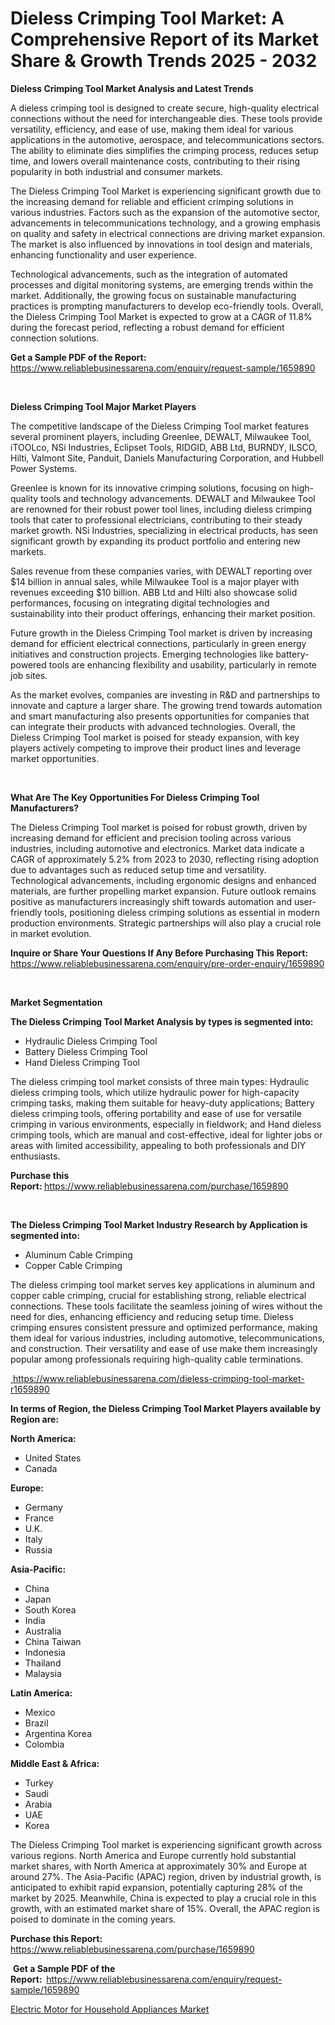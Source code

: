 <p><h1>Dieless Crimping Tool Market: A Comprehensive Report of its Market Share & Growth Trends 2025 - 2032</h1></p><p><strong>Dieless Crimping Tool Market Analysis and Latest Trends</strong></p>
<p><p>A dieless crimping tool is designed to create secure, high-quality electrical connections without the need for interchangeable dies. These tools provide versatility, efficiency, and ease of use, making them ideal for various applications in the automotive, aerospace, and telecommunications sectors. The ability to eliminate dies simplifies the crimping process, reduces setup time, and lowers overall maintenance costs, contributing to their rising popularity in both industrial and consumer markets.</p><p>The Dieless Crimping Tool Market is experiencing significant growth due to the increasing demand for reliable and efficient crimping solutions in various industries. Factors such as the expansion of the automotive sector, advancements in telecommunications technology, and a growing emphasis on quality and safety in electrical connections are driving market expansion. The market is also influenced by innovations in tool design and materials, enhancing functionality and user experience.</p><p>Technological advancements, such as the integration of automated processes and digital monitoring systems, are emerging trends within the market. Additionally, the growing focus on sustainable manufacturing practices is prompting manufacturers to develop eco-friendly tools. Overall, the Dieless Crimping Tool Market is expected to grow at a CAGR of 11.8% during the forecast period, reflecting a robust demand for efficient connection solutions.</p></p>
<p><strong>Get a Sample PDF of the Report:&nbsp;</strong> <a href="https://www.reliablebusinessarena.com/enquiry/request-sample/1659890?utm_campaign=2114&utm_medium=2&utm_source=Github&utm_content=ia&utm_term=20022025&utm_id=dieless-crimping-tool">https://www.reliablebusinessarena.com/enquiry/request-sample/1659890</a></p>
<p>&nbsp;</p>
<p><strong>Dieless Crimping Tool Major Market Players</strong></p>
<p><p>The competitive landscape of the Dieless Crimping Tool market features several prominent players, including Greenlee, DEWALT, Milwaukee Tool, iTOOLco, NSi Industries, Eclipset Tools, RIDGID, ABB Ltd, BURNDY, ILSCO, Hilti, Valmont Site, Panduit, Daniels Manufacturing Corporation, and Hubbell Power Systems.</p><p>Greenlee is known for its innovative crimping solutions, focusing on high-quality tools and technology advancements. DEWALT and Milwaukee Tool are renowned for their robust power tool lines, including dieless crimping tools that cater to professional electricians, contributing to their steady market growth. NSi Industries, specializing in electrical products, has seen significant growth by expanding its product portfolio and entering new markets.</p><p>Sales revenue from these companies varies, with DEWALT reporting over $14 billion in annual sales, while Milwaukee Tool is a major player with revenues exceeding $10 billion. ABB Ltd and Hilti also showcase solid performances, focusing on integrating digital technologies and sustainability into their product offerings, enhancing their market position.</p><p>Future growth in the Dieless Crimping Tool market is driven by increasing demand for efficient electrical connections, particularly in green energy initiatives and construction projects. Emerging technologies like battery-powered tools are enhancing flexibility and usability, particularly in remote job sites.</p><p>As the market evolves, companies are investing in R&D and partnerships to innovate and capture a larger share. The growing trend towards automation and smart manufacturing also presents opportunities for companies that can integrate their products with advanced technologies. Overall, the Dieless Crimping Tool market is poised for steady expansion, with key players actively competing to improve their product lines and leverage market opportunities.</p></p>
<p>&nbsp;</p>
<p><strong>What Are The Key Opportunities For Dieless Crimping Tool Manufacturers?</strong></p>
<p><p>The Dieless Crimping Tool market is poised for robust growth, driven by increasing demand for efficient and precision tooling across various industries, including automotive and electronics. Market data indicate a CAGR of approximately 5.2% from 2023 to 2030, reflecting rising adoption due to advantages such as reduced setup time and versatility. Technological advancements, including ergonomic designs and enhanced materials, are further propelling market expansion. Future outlook remains positive as manufacturers increasingly shift towards automation and user-friendly tools, positioning dieless crimping solutions as essential in modern production environments. Strategic partnerships will also play a crucial role in market evolution.</p></p>
<p><strong>Inquire or Share Your Questions If Any Before Purchasing This Report:</strong> <a href="https://www.reliablebusinessarena.com/enquiry/pre-order-enquiry/1659890?utm_campaign=2114&utm_medium=2&utm_source=Github&utm_content=ia&utm_term=20022025&utm_id=dieless-crimping-tool">https://www.reliablebusinessarena.com/enquiry/pre-order-enquiry/1659890</a></p>
<p>&nbsp;</p>
<p><strong>Market Segmentation</strong></p>
<p><strong>The Dieless Crimping Tool Market Analysis by types is segmented into:</strong></p>
<p><ul><li>Hydraulic Dieless Crimping Tool</li><li>Battery Dieless Crimping Tool</li><li>Hand Dieless Crimping Tool</li></ul></p>
<p><p>The dieless crimping tool market consists of three main types: Hydraulic dieless crimping tools, which utilize hydraulic power for high-capacity crimping tasks, making them suitable for heavy-duty applications; Battery dieless crimping tools, offering portability and ease of use for versatile crimping in various environments, especially in fieldwork; and Hand dieless crimping tools, which are manual and cost-effective, ideal for lighter jobs or areas with limited accessibility, appealing to both professionals and DIY enthusiasts.</p></p>
<p><strong>Purchase this Report:&nbsp;</strong><a href="https://www.reliablebusinessarena.com/purchase/1659890?utm_campaign=2114&utm_medium=2&utm_source=Github&utm_content=ia&utm_term=20022025&utm_id=dieless-crimping-tool">https://www.reliablebusinessarena.com/purchase/1659890</a></p>
<p>&nbsp;</p>
<p><strong>The Dieless Crimping Tool Market Industry Research by Application is segmented into:</strong></p>
<p><ul><li>Aluminum Cable Crimping</li><li>Copper Cable Crimping</li></ul></p>
<p><p>The dieless crimping tool market serves key applications in aluminum and copper cable crimping, crucial for establishing strong, reliable electrical connections. These tools facilitate the seamless joining of wires without the need for dies, enhancing efficiency and reducing setup time. Dieless crimping ensures consistent pressure and optimized performance, making them ideal for various industries, including automotive, telecommunications, and construction. Their versatility and ease of use make them increasingly popular among professionals requiring high-quality cable terminations.</p></p>
<p><a href="https://www.reliablebusinessarena.com/dieless-crimping-tool-market-r1659890?utm_campaign=2114&utm_medium=2&utm_source=Github&utm_content=ia&utm_term=20022025&utm_id=dieless-crimping-tool">&nbsp;https://www.reliablebusinessarena.com/dieless-crimping-tool-market-r1659890</a></p>
<p><strong>In terms of Region, the Dieless Crimping Tool Market Players available by Region are:</strong></p>
<p>
    <p> <strong> North America: </strong>
        <ul>
            <li>United States</li>
            <li>Canada</li>
        </ul>
        </p> 
    <p> <strong> Europe: </strong>
        <ul>
            <li>Germany</li>
            <li>France</li>
            <li>U.K.</li>
            <li>Italy</li>
            <li>Russia</li>
        </ul>
        </p> 
    <p> <strong> Asia-Pacific: </strong>
        <ul>
            <li>China</li>
            <li>Japan</li>
            <li>South Korea</li>
            <li>India</li>
            <li>Australia</li>
            <li>China Taiwan</li>
            <li>Indonesia</li>
            <li>Thailand</li>
            <li>Malaysia</li>
        </ul>
        </p> 
    <p> <strong> Latin America: </strong>
        <ul>
            <li>Mexico</li>
            <li>Brazil</li>
            <li>Argentina Korea</li>
            <li>Colombia</li>
        </ul>
        </p> 
    <p> <strong> Middle East & Africa: </strong>
        <ul>
            <li>Turkey</li>
            <li>Saudi</li>
            <li>Arabia</li>
            <li>UAE</li>
            <li>Korea</li>
        </ul>
    </p>
    </p>
<p><p>The Dieless Crimping Tool market is experiencing significant growth across various regions. North America and Europe currently hold substantial market shares, with North America at approximately 30% and Europe at around 27%. The Asia-Pacific (APAC) region, driven by industrial growth, is anticipated to exhibit rapid expansion, potentially capturing 28% of the market by 2025. Meanwhile, China is expected to play a crucial role in this growth, with an estimated market share of 15%. Overall, the APAC region is poised to dominate in the coming years.</p></p>
<p><strong>Purchase this Report: </strong><a href="https://www.reliablebusinessarena.com/purchase/1659890?utm_campaign=2114&utm_medium=2&utm_source=Github&utm_content=ia&utm_term=20022025&utm_id=dieless-crimping-tool">https://www.reliablebusinessarena.com/purchase/1659890</a></p>
<p>&nbsp;<strong>Get a Sample PDF of the Report:&nbsp;&nbsp;</strong><a href="https://www.reliablebusinessarena.com/enquiry/request-sample/1659890?utm_campaign=2114&utm_medium=2&utm_source=Github&utm_content=ia&utm_term=20022025&utm_id=dieless-crimping-tool">https://www.reliablebusinessarena.com/enquiry/request-sample/1659890</a></p>
<p><strong></strong></p>
<p><p><a href="https://github.com/tamvrosiya/Market-Research-Report-List-6/blob/main/electric-motor-for-household-appliances-market.md?utm_campaign=2114&utm_medium=2&utm_source=Github&utm_content=ia&utm_term=20022025&utm_id=dieless-crimping-tool">Electric Motor for Household Appliances Market</a></p></p>